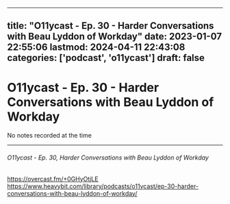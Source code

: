 
---
title: "O11ycast - Ep. 30 - Harder Conversations with Beau Lyddon of Workday"
date: 2023-01-07 22:55:06
lastmod: 2024-04-11 22:43:08
categories: ['podcast', 'o11ycast']
draft: false
---


# O11ycast - Ep. 30 - Harder Conversations with Beau Lyddon of Workday

No notes recorded at the time

- - -
###### O11ycast - Ep. 30, Harder Conversations with Beau Lyddon of Workday

https://overcast.fm/+0GHyOtjLE  
https://www.heavybit.com/library/podcasts/o11ycast/ep-30-harder-conversations-with-beau-lyddon-of-workday/

<!-- #public #podcast #o11ycast -->

<!-- {BearID:8B17D7B5-4616-487C-BD57-6725FEE02E0C-28016-00002D98062672FA} -->
